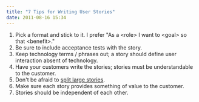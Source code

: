 ```yaml
---
title: "7 Tips for Writing User Stories"
date: 2011-08-16 15:34
---
```

<div><ol>
<li>Pick a format and stick to it. I prefer "As a &lt;role&gt; I want to
&lt;goal&gt; so that &lt;benefit&gt;."</li>
<li>Be sure to include acceptance tests with the story.</li>
<li>Keep technology terms / phrases out; a story should define user interaction
absent of technology.</li>
<li>Have your customers write the stories; stories must be understandable to
the customer.</li>
<li>Don't be afraid to <a href="articles/2010/11/28/ideas-for-splitting-large-user-stories/">split large stories</a>.</li>
<li>Make sure each story provides something of value to the customer.</li>
<li>Stories should be independent of each other.</li>
</ol></div>
